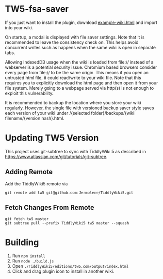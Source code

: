 # TW5-fsa-saver

If you just want to install the plugin, download [example-wiki.html](./example-wiki.html)
and import into your wiki.

On startup, a modal is displayed with file saver settings. Note that it
is recommended to leave the consistency check on. This helps avoid concurrent
writes such as happens when the same wiki is open in separate tabs.

Allowing IndexedDB usage when the wiki is loaded from file:// instead
of a webserver is a potential security issue. Chromium based browsers
consider every page from file:// to be the same origin. This means if you
open an untrusted html file, it could read/write to your wiki file. Note
that this requires you to explicitly download the html page and then
open it from your file system. Merely going to a webpage served via http(s)
is not enough to exploit this vulnerability.

It is recommended to backup the location where you store your wiki regularly.
However, the single file with versioned backup saver style saves each version
of your wiki under /{selected folder}/backups/{wiki filename/{version hash}.html.

# Updating TW5 Version

This project uses git-subtree to sync with TiddlyWiki 5 as described
in https://www.atlassian.com/git/tutorials/git-subtree.

## Adding Remote

Add the TiddlyWiki5 remote via

```
git remote add tw5 git@github.com:Jermolene/TiddlyWiki5.git
```

## Fetch Changes From Remote

```
git fetch tw5 master
git subtree pull --prefix TiddlyWiki5 tw5 master --squash
```

# Building

1. Run `npm install`
2. Run `node ./build.js`
3. Open `./TiddlyWiki5/editions/tw5.com/output/index.html`
4. Click and drag plugin icon to install in another wiki.
